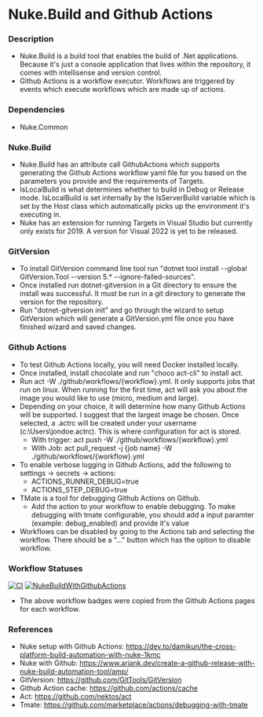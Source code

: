 # Nuke.Build and Github Actions

### Description

* Nuke.Build is a build tool that enables the build of .Net applications. Because it's just a console application that lives within the repository, it comes with intellisense and version control.
* Github Actions is a workflow executor. Workflows are triggered by events which execute workflows which are made up of actions.

### Dependencies

* Nuke.Common

### Nuke.Build

* Nuke.Build has an attribute call GithubActions which supports generating the Github Actions workflow yaml file for you based on the parameters you provide and the requirements of Targets.
* IsLocalBuild is what determines whether to build in Debug or Release mode. IsLocalBuild is set internally by the IsServerBuild variable which is set by the Host class which automatically picks up the environment it's executing in.
* Nuke has an extension for running Targets in Visual Studio but currently only exists for 2019. A version for Visual 2022 is yet to be released. 

### GitVersion

* To install GitVersion command line tool run "dotnet tool install --global GitVersion.Tool --version 5.* --ignore-failed-sources".
* Once installed run dotnet-gitversion in a Git directory to ensure the install was successful. It must be run in a git directory to generate the version for the repository.
* Run "dotnet-gitversion init" and go through the wizard to setup GitVersion which will generate a GitVersion.yml file once you have finished wizard and saved changes.

### Github Actions

* To test Github Actions locally, you will need Docker installed locally.
* Once installed, install chocolate and run "choco act-cli" to install act.
* Run act -W ./github/workflows/{workflow}.yml. It only supports jobs that run on linux. When running for the first time, act will ask you about the image you would like to use (micro, medium and large). 
* Depending on your choice, it will determine how  many Github Actions will be supported. I suggest that the largest image be chosen. Once selected, a .actrc will be created under your username (c:\Users\jondoe\.actrc). This is where configuration for act is stored.
    * With trigger: act push -W ./github/workflows/{workflow}.yml
    * With Job: act pull_request -j {job name} -W ./github/workflows/{workflow}.yml
* To enable verbose logging in Github Actions, add the following to settings -> secrets -> actions:
    * ACTIONS_RUNNER_DEBUG=true
    * ACTIONS_STEP_DEBUG=true
* TMate is a tool for debugging Github Actions on Github.
    * Add the action to your workflow to enable debugging. To make debugging with tmate configurable, you should add a input paramter (example: debug_enabled) and provide it's value
* Workflows can be disabled by going to the Actions tab and selecting the workflow. There should be a "..." button which has the option to disable workflow.


### Workflow Statuses

[![CI](https://github.com/Jarryd460/NukeBuildWithGithubActions/actions/workflows/ci.yml/badge.svg)](https://github.com/Jarryd460/NukeBuildWithGithubActions/actions/workflows/ci.yml)
[![NukeBuildWithGithubActions](https://github.com/Jarryd460/NukeBuildWithGithubActions/actions/workflows/dotnet.yml/badge.svg)](https://github.com/Jarryd460/NukeBuildWithGithubActions/actions/workflows/dotnet.yml)

* The above workflow badges were copied from the Github Actions pages for each workflow.

### References

* Nuke setup with Github Actions: https://dev.to/damikun/the-cross-platform-build-automation-with-nuke-1kmc
* Nuke with Github: https://www.ariank.dev/create-a-github-release-with-nuke-build-automation-tool/amp/
* GitVersion: https://github.com/GitTools/GitVersion
* Github Action cache: https://github.com/actions/cache
* Act: https://github.com/nektos/act
* Tmate: https://github.com/marketplace/actions/debugging-with-tmate